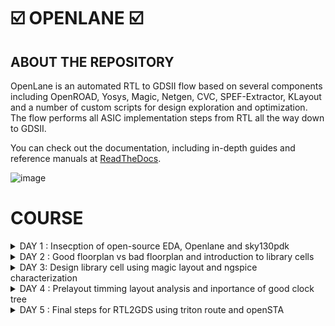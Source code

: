 # ☑️ OPENLANE ☑️

## ABOUT THE REPOSITORY
OpenLane is an automated RTL to GDSII flow based on several components including OpenROAD, Yosys, Magic, Netgen, CVC, SPEF-Extractor, KLayout and a number of custom scripts for design exploration and optimization. The flow performs all ASIC implementation steps from RTL all the way down to GDSII.

You can check out the documentation, including in-depth guides and reference manuals at [ReadTheDocs](https://openlane.readthedocs.io/).


![image](https://github.com/Vinodkumar8318/Pes_Openlane_work/assets/142583979/b7591af9-cd28-4e59-abd4-c6a487935097)

 # COURSE 
<details>
<summary>DAY 1 : Insecption of open-source EDA, Openlane and sky130pdk </summary>
<br>

# 1) Introduction to QFN-48 Package,chip,pads,core,die,and IP's and Introduction to RISC-V

- Generally an Aurdino board or an FPGA board consists of an chip or processor inside it.
- The internal veiw of chip will be as below

![image](https://github.com/Vinodkumar8318/Pes_Openlane_work/assets/142583979/e360670e-f8d1-4ad0-89c5-5610e73a73e6)


![image](https://github.com/Vinodkumar8318/Pes_Openlane_work/assets/142583979/903374bb-7f68-429a-868f-f87c228b0d3c)


RISC-V is an open standard instruction set architecture based on established reduced instruction set computer principles. Unlike most other ISA designs, RISC-V is provided under royalty-free open-source licenses. 


![image](https://github.com/Vinodkumar8318/Pes_Openlane_work/assets/142583979/f911d452-d9a4-4226-976b-342f1c638536)





# 2) SOC Design and OpenLANE

## a) Components of open-source digital asic design**
 - Digital ASIC design, It mainly consists of
   - RTL IP's
   - EDA Tools
   - PDK Data

![image](https://github.com/Vinodkumar8318/Pes_Openlane_work/assets/142583979/aa667615-e543-40ba-adbd-77f215cb9ccf)
      

  - Open source digital ASIC design

![image](https://github.com/Vinodkumar8318/Pes_Openlane_work/assets/142583979/e8cdc897-6abe-422d-9e22-77ebbcf20177)

- What is PDK..?
  - Process Design Kit (PDK) Collection of files used to model a fabrication process for the EDA tools used to design an IC.
      - Process design rules : DRC,LVX,PEX
      - Device models
      - Digital standard cell Libraries
      - I/O libraries


 
## b) Simplified RTL2GDS Flow**

![image](https://github.com/Vinodkumar8318/Pes_Openlane_work/assets/142583979/3009c334-659e-4d09-89da-0314b20ba1db)

         1. Synthesis
         2. Floor planning and Power planning
         3. Placement 
         4. Clock tree synthsis (CTS)
         5. Routing 
         6. Sign off



## c) Introduction to Openlane ans strivechipsets**

   #### OPENLANE was started as an open-souce flow for a true Open source Tape-out experiment,
   #### STRIVES is a family of open everything socs.

   ![image](https://github.com/Vinodkumar8318/Pes_Openlane_work/assets/142583979/112a893f-0072-4018-88fa-10d6b07258ce)


   #### Goal of Openlane asic flow is :
    - Produce a clean GDSII with no humaninterventions
         - CLEAN means 
                - No LVS voilations
                - No DRC voilations
                - Timming voilations

    - Open Lane is tunned for the skywater 130nm open PDK .
    - Open lane is containerzied which means
                - Functional out of the box 
                - Instruction to built and run natevly with flow
    - Open lane has two mode of operation 
                - Atonomous 
                - Interative


## d) Introduction to Openlane Detailed ASIC flow design


   ![image](https://github.com/Vinodkumar8318/Pes_Openlane_work/assets/142583979/2d90d2e2-ba8a-48e9-bca7-b22d68195acc)

   
Here's a detailed ASIC design flow using OpenLane and the associated tools and software:

**1. Synthesis:** RTL code is synthesized into a gate-level netlist, optimizing for area, power, and timing.
   - **Tools/Software**: 
     - Yosys for synthesis.
     - ABC (A System for Sequential Synthesis and Verification) for technology mapping.
     - Cell libraries specific to the target process.
     - Yosys

       
**2. Floorplanning:** Define the chip's area and arrangement of major functional blocks.
   - **Tools/Software**: 
     - OpenROAD's TritonRoute for global placement.
     - Magic for floorplan visualization.
     - Chip floor planning - Partinioning the chip die between different system building blocks and place the I/O pads.
     - Macro floor planning - Dimensions, Pin locations, rows defination.
     - Power planning - It is typically assigned with multiple VDD and VSS (Power straps, Power pads, Power rings)
    
       
**3. Placement:** Position individual gates and standard cells optimally within the predefined areas.
   - **Tools/Software**: 
     - RePLace (REctangle PLACEr) for placement.
     - Magic for placement visualization.
     - Placement is usually done in 2 steps
              - Global placement
              - Detailed placement

       
**4. Clock Tree Synthesis:** Design a clock distribution network to ensure synchronous clock signals.
   - **Tools/Software**: 
     - OpenROAD's TritonCTS for clock tree synthesis.
    
     
**5. Routing:** Establish interconnections while adhering to design rules, optimizing for signal integrity and timing.
   - **Tools/Software**: 
     - FastRoute for global and detailed routing.
     - Magic for routing visualization.


**6. Design Rule Checking (DRC):**  Verify that the layout complies with manufacturing design rules.
   - **Tools/Software**: 
     - Magic for initial DRC checks.
     - OpenROAD's TritonRoute for DRC repair.


**7. Layout Versus Schematic (LVS) Verification:** Confirm that the physical layout matches the intended functionality described at the RTL level.
   - **Tools/Software**: 
     - Netgen for LVS checks.


**8. Parasitic Extraction:** Extract parasitic capacitance and resistance values from the layout for accurate timing analysis.
   - **Tools/Software**: 
     - QFlow's SPEF extraction tool for parasitic extraction.


**9. Static Timing Analysis (STA):** Analyze timing paths to ensure setup and hold time constraints are met.
    - **Tools/Software**: 
      - OpenSTA for static timing analysis.


**10. Physical Verification:** Perform a series of checks including DRC, LVS, and electrical rule checks (ERC).
    - **Tools/Software**: 
      - Magic for DRC and LVS checks.
      - Netgen for ERC checks.


**11. GDS2 Generation:** Convert the final layout data into GDS2 format for fabrication.
    - **Tools/Software**: 
      - Magic for GDS2 generation.Here's a detailed ASIC design flow using OpenLane and the associated tools and software:



#### Synthis exporation
![image](https://github.com/Vinodkumar8318/Pes_Openlane_work/assets/142583979/cebdad09-b756-41b7-978a-5207cda487f2)


#### Design exploration
  ![image](https://github.com/Vinodkumar8318/Pes_Openlane_work/assets/142583979/7d1b82d0-c25e-499d-a499-b265da46197a)


# 3) Open- Source EDA tools

#### Openlane Directory structure in detail

   - cd Desktop/
   - cd home/tools/
   - cd openlane_working_dir/
   - ls
   - cd openlane
   - docker
   - ./flow.tcl -interactive

![image](https://github.com/Vinodkumar8318/Pes_Openlane_work/assets/142583979/c888176e-1f70-442f-9cf7-84e865898911)


#### Design Preparation step

    - in openlane directory
    - package require openlane 0.9
    - prep -design picorv32a

![image](https://github.com/Vinodkumar8318/Pes_Openlane_work/assets/142583979/cc01cf5a-a7d6-44b7-86a5-065977e2eafb)


#### Review files after design synthsis and run synthsis

    - run_synthesis

![image](https://github.com/Vinodkumar8318/Pes_Openlane_work/assets/142583979/0e4690bd-42b7-4824-96e3-c6879a5e5654)


![image](https://github.com/Vinodkumar8318/Pes_Openlane_work/assets/142583979/550268eb-a857-49bb-89ba-5a99a0ab0262)


   - Here the counter d flipflop is **1613**
   - The number of cells is **14876**
   - The flop ration for our design will be 1613/14876 = 0.108
   - In percentage = 10.08 %

     
#### Openlane Project Github link Discription

https://github.com/efabless/openlane

[Back to COURSE](https://github.com/Vinodkumar8318/Pes_Openlane_work/tree/main#course)

</details>




<details>
<summary>DAY 2 : Good floorplan vs bad floorplan and introduction to library cells </summary>
<br>


# GOOD FLOORPLAN VS BAD FLORPLAN AND INTRODUCTION TO LIBRARY CELLS

## 1) CHIP FLOOR PLANNING CONSIDERATIONS

## L1) Utilization Factor and Aspect ratio

  ![image](https://github.com/Vinodkumar8318/Pes_Openlane_work/assets/142583979/3aef58ab-6ea3-4aec-9ea3-a1c5ed63b771)

    - Defining the width and height of the core and Die
    - Consider a netlist with 2 FF and 2 gates with the connections shown below


**STEP-1** Make the gates as a Squared box 

![image](https://github.com/Vinodkumar8318/Pes_Openlane_work/assets/142583979/4f09822c-6af6-42c8-a712-5ae75beed286)


**STEP-2** Find out the dimensions of the core and Die ( Dimensions of the standard cells )

![image](https://github.com/Vinodkumar8318/Pes_Openlane_work/assets/142583979/3e2a0161-d1df-470b-a65f-0163083508ad)


 #### For example 
  - Let us assume that each FF and Gates is on 1 cm breadth and 1cm height
  - Now Area of each standard cell will be will of 1 cm sq .
  - Allining tha area ocuupied the netlist in a in a single core .
  - Below the netlist will be fit into the core So it will be **100% utilization**
  - **Utilization factor** = Area occupied by the netlist / Total area ocuupied by the core.
  - where 4sq / 4sq = 1 . 
  - In this case when utilization factor = 1 , then the core is full no extra components can be added.
  - **Aspect ratoio** = Height / width , if it is 1 , it signifies that the core is square shaped.




## L2) Pre placed cells

![image](https://github.com/Vinodkumar8318/Pes_Openlane_work/assets/142583979/a005bcbc-a546-4648-b8a5-0e23ad8c1944)

  - Conisder a combinational block -> Gate level diagram.
  - Seperate that gate level diagram into two blocks.
  - Consider the multiple blocks are inside a Black box Now seperate the blackbox as two differnet IP's or Modules .
  - The Arrangements of the IP's in a chip is called as **Floor planning**.
  - The IP's will have an user defined loctions and they can be placed in a chip before the placement and rouiting is done hence these are calle as **Pre placed Cells**




## L3) Decoupling Capacitors

![image](https://github.com/Vinodkumar8318/Pes_Openlane_work/assets/142583979/1892d647-2b21-4e6a-8030-66ce9364f7cc)

  - For any signal to be considered as a Logic 0 and Logic 1, It should be within the NM range ( Either NML or NMH )
  - The area between the NML and NMH is called undefined area
  - So in order to maintain the signal to be in the NML or NMh **Decoupling capacitors** are used.
  - Decoupling capacitors are mainly used to maintain the signal are not inside the undefined area.
    



## L4) Power Planning

![Screenshot from 2023-09-14 12-58-34](https://github.com/Vinodkumar8318/Pes_Openlane_work/assets/142583979/ff16ed45-9495-49a6-b260-d3d194323738)

  - Insted of using individual VDD and VSS for multiple cells in a Block.
  - Suppose if there are four cells in a Block , Each cell having seperate VDD and VSS are called as **Power Planning**




## L5) Pin placement and Logical cell placement Blockage

![image](https://github.com/Vinodkumar8318/Pes_Openlane_work/assets/142583979/71f697d9-472c-4e79-a502-2f7001500a86)

  - Here consider a 4 set of circuts with input, clk and output,
  - Considering all 4 circuits together and placing on a chip in such a way that INPUTS should be at one side and OUTPUT should be at one side which helps us to make the connections easily.
  - So this process is called as **Pin placement**
  - Making sure that non of the automated routing tool should not be placed near the i/p and o/p cells it needs to block the cells This is called as **Logical cell placement Blockage**
    

**Pin Placement**

![image](https://github.com/Vinodkumar8318/Pes_Openlane_work/assets/142583979/e9a4597c-0d8b-4c75-a8a2-051b0ecb81c7)


**Logical cell placement Blockage**

![image](https://github.com/Vinodkumar8318/Pes_Openlane_work/assets/142583979/cf98ef58-1fb1-4de8-9767-064c70428a9c)





## L6) Steps to run Flopor planning using Openlane

      - These are the defalt Floorplans 
 
 ![image](https://github.com/Vinodkumar8318/Pes_Openlane_work/assets/142583979/490bb702-b125-4a02-8b91-f3b190a4580b)


 ![image](https://github.com/Vinodkumar8318/Pes_Openlane_work/assets/142583979/7d421dc9-ea0c-4250-ae6f-2d8598717d3b)


 ![image](https://github.com/Vinodkumar8318/Pes_Openlane_work/assets/142583979/e080bb6a-bb17-4001-a3f2-0774536b20b4)


## L7)

              - In the openlane shell

![image](https://github.com/Vinodkumar8318/Pes_Openlane_work/assets/142583979/382fb424-a1f7-46a5-981d-bf0aef5ba065)
              
              - To open the Floorplan we go to the required directory that is
                   > vsduser@vsdsquadron:~/Desktop/work/tools/openlane_working_dir/openlane/designs/picorv32a/runs/11-09_15-36/results/floorplan
              - Using the ```cd``` command.
              - Then we type the command:
                   > magic -T /home/vsduser/Desktop/work/tools/openlane_working_dir/pdks/sky130A/libs.tech/magic/sky130A.tech lef read ../../tmp/merged.lef def read picorv32a.floorplan.def &

              - The following layout is displayed

![image](https://github.com/Vinodkumar8318/Pes_Openlane_work/assets/142583979/6622214d-dac3-4cd8-b8d2-f3f30c095247)

              - We can press 's' and then 'v' to align the design to the center of the screen.

              - We can right click on the mouse and pess 'z' to zoom into a desired part.

![image](https://github.com/Vinodkumar8318/Pes_Openlane_work/assets/142583979/8fb90206-cd3c-4177-9936-09885389bc84)

              - We can check the details of the ports as follows
              - Hover over a port with your crosshair and press 's' on your keyboard
              - Now open the tkcon command window and type ```what```.
              - This will show you the details of the selected port.

![image](https://github.com/Vinodkumar8318/Pes_Openlane_work/assets/142583979/fbb5a5da-ce91-41fa-a23b-21eda8b68d5c)
             
              - If we zoom in a little more, we can see the tap cells.
              - They are present to prevent latch up conditions which occur in the CMOS devices

![image](https://github.com/Vinodkumar8318/Pes_Openlane_work/assets/142583979/540cc442-61e7-41f9-8075-276feb7f048f)

              - These are the standard cells that are used in the design




## 2) LIBRARY BINDING AND PLACEMENTS


### L1) Netlist binding and initial Place Design

       - Bind netlist with physical cells 
       - Here it defines about the shape and sixe of the standard cell
       - Each cells are defined only in either rectange shape or square shape 
       - In this example, 1 refers to NOT gate, 2 refers to AND gate.   [image 1]
       - Larger the cell size 
          > It has a least resistance path
          > Performes Faster
       - Once we have a Physical veiw of all cells, It is placed on the Floorplan according to the Netlist.  [image 2]

![image](https://github.com/Vinodkumar8318/Pes_Openlane_work/assets/142583979/42d823d6-4c27-4631-805e-7d8d972ab95a)


![image](https://github.com/Vinodkumar8318/Pes_Openlane_work/assets/142583979/f7ff1136-48b7-4e0f-81ea-6a4cbeba3222)



### L2 and L3) Optimize placement using estimate wire length and capacitance

        - When the cells are not extactly placed on the floorplan as in the netlist, If the relevant cells are not near to i/p or o/p.
        - Then estimation of wirelength and capacitance comes in.
        - Depending on the Capacitance and how far the cells are from input and output, Some **Buffers** are added in order to reduce the Wirelength and also to get a complete signal without any             lossses of signal ( but in cost of Area which can be minimized later )
    
          
![image](https://github.com/Vinodkumar8318/Pes_Openlane_work/assets/142583979/59d2d9da-75ca-4615-88e4-f0c0c9878509)


![image](https://github.com/Vinodkumar8318/Pes_Openlane_work/assets/142583979/efe1ae28-f0bd-4df2-aec4-b2316b7e3857)



### L4) Need for libraries and characterization 

        - Library characterization and modelling depends on some steps,
        - Logic synthesis  ->  Floor planning  ->  Placement  ->  Clock Tree synthesuis ( CTS )  ->  Routing 
        - The collection of all the standard cells are placed is one area which is referred as **Library**

        
![image](https://github.com/Vinodkumar8318/Pes_Openlane_work/assets/142583979/2c0629b1-a07e-45d8-a58a-3e865f7ff28f)



### L5) Congestion aware placement using replace
          - To view the placement we type
                   > run_placement
          - In the OpenLANE shell.

![image](https://github.com/Vinodkumar8318/Pes_Openlane_work/assets/142583979/18162a42-f288-4007-baba-6f759a9a6184)

          - This is the result displayed. As we can see the '/picorv32a.placement.def' file is read.

![image](https://github.com/Vinodkumar8318/Pes_Openlane_work/assets/142583979/5c9dc6ed-fc8e-4f8f-80c8-922a4f749991)

          - We move one directory up from the 'floorplan' folder using
                   > cd ../placement/

          - To view the placement design we use the command
                   > magic -T /home/vsduser/Desktop/work/tools/openlane_working_dir/pdks/sky130A/libs.tech/magic/sky130A.tech lef read ../../tmp/merged.lef def read picorv32a.placement.def

![image](https://github.com/Vinodkumar8318/Pes_Openlane_work/assets/142583979/a2807440-c80b-43c3-967d-e2c113fb44a4)

          - The above is displayed.
          - All these standard cells were present at the initial layout of the floorplan.

![image](https://github.com/Vinodkumar8318/Pes_Openlane_work/assets/142583979/c4f005a1-0ac8-4693-bf09-d920692c4f09)

          - If we zoom in we can see the placement of the standard cells in the standard cell rows.




## 3) CELL DESIGN AND CHARACTERIZATION FLOW

### L1) Inputs for cell Design Flow
       - For each standard cell (AND,NOR,INVERTER,FF ect) There are different cell design flow
       - Each Cell Design Flow consists of 3 steps:
               - Inputs ( which mainly consists of PDK's [ DRC and LVs rules, Spice models, library ect] )
               - Design Steps (this mainly invovles 3 steps)
                      - Circuit Design
                      - Layout Design 
                      - Charecterization
               - Outputs ( Outputs we get here is  CDL circuit description language )
               
   #### User defined specifications
       - Cell height = The seperation between the power rail and ground rail defines the cell height.
       - Supply voltage = A certain cell should be operated at a certain supply voltage which is defined by the Top level design
       - Metal Layer = Certain Libraries van be designed on a particular Metal Layer.
       - Pin Location = Library nedds to decide on the pins and the pin location where it needs to be placed.

               
### L2) Circuit Design step
      - There are teo steps involved in circuit design:
            > Implement the Function itself
            > Modelling the PMOS and NMOS transisters in such a way that the aspect ratio should be matched.
            
      
### L3) Layout Design step
      - Implimenting the PMOS and NMOS values into layout are called Layout Design 
      - Steps involved in the layout design are:
           - Get the function implimented through the MOS transistors
           - Get a PMOS network graph and NMOS network graph
           - Obtain Euler's Path and draw a Stick Diagram
           - Convert the stick diagram into a proper Layout diagram
           - EXtract the paracetics from the layout and CHaracterize it interms of Timmings.

           
### L4) Typical Charaterization Flow
     - Steps involved in the characteriztion flow are :
           - Read in the Model Files
           - Read the extracted spice netlist
           - Define how to recongnise the behaviorur of the buffer
           - Read the subcircuits of the inverters 
           - Attach the neccessary Power source
           - Apply the stimulus
           - Provide the neccessary output capacitance
           - Provide the necessary simulation command.
           - Feed in all the 1 to 8 steps to a configuration file ( GUNA )


![image](https://github.com/Vinodkumar8318/Pes_Openlane_work/assets/142583979/0628a4c9-b6ec-4321-8d47-738c8892cd6a)


![image](https://github.com/Vinodkumar8318/Pes_Openlane_work/assets/142583979/0f0ba7e0-0b4c-4f67-87d7-b4256aaecca4)


![image](https://github.com/Vinodkumar8318/Pes_Openlane_work/assets/142583979/64a04551-d324-4641-ae5b-d285bfc35305)



## 4) GENERAL TIMMING CHARECTERIZATION PARAMETERS

### L1) Timming Threshold definations
      - Timming Threshold Definations
          - slew_low_rise_thr
          - slew_high_rise_thr
          - slew_low_fall_thr
          - slew_high_fall_thr
          - in_rise_thr
          - in_fall_thr
          - out_rise_thr
          - out_fall_thr

![image](https://github.com/Vinodkumar8318/Pes_Openlane_work/assets/142583979/785c4894-f56c-49f5-8967-64d8186ea5b3)


![image](https://github.com/Vinodkumar8318/Pes_Openlane_work/assets/142583979/7059e853-ae6d-4d3e-983d-6d60f1643bbe)


         
### L2) Propogation delay and transition time

**Propagation Delay**
The time difference between when the transitional input reaches 50% of its final value and when the output reaches 50% of its final value.
     
     - There should be no negative delay in the charecterization, This can be taken care by setting a proper threshold point.

```
    Propagation delay = time(out_fall_thr)-time(in_rise_thr)

```
![image](https://github.com/Vinodkumar8318/Pes_Openlane_work/assets/142583979/ad875fdb-f7fb-42e2-967e-307273173e1c)


![image](https://github.com/Vinodkumar8318/Pes_Openlane_work/assets/142583979/00e224cb-ad87-4d70-b4a5-ff520bede55d)


**Transition Time**
The time it takes the signal to move between states is the transition time , where the time is measured between 10% and 90% or 20% to 80% of the signal levels.

```
Rise transition time = time(slew_high_rise_thr) - time (slew_low_rise_thr)
```

```
Fall transition time = time(slew_high_fall_thr) - time (slew_low_fall_thr)
```

![image](https://github.com/Vinodkumar8318/Pes_Openlane_work/assets/142583979/0bc19251-9424-4e08-a7f4-c5fae5bc5072)



[Back to COURSE](https://github.com/Vinodkumar8318/Pes_Openlane_work/tree/main#course)

</details>
<details>
<summary>DAY 3: Design library cell using magic layout and ngspice characterization </summary>
<br>

# 1) LABS FOR CMOS INVERTER NGSPICE SIMULATIONS

   ### L1) IO Placer revision
   
   ### L2) Spice deck creation for CMOS inverter
             - Create a SPICE DECK first
             - > Connectivity information about the netlist
             - > Set a component values
             - > Identify the nodes
             - > Name the nodes


![image](https://github.com/Vinodkumar8318/Pes_Openlane_work/assets/142583979/954992d0-3bc7-4472-9da6-4d421e22b52b)


             SPICE DECK = ***Model description***
                          ***Netlist Description***
                          M1 out in vdd vdd pmos w=0.375u L=0.25u
                          M2 out in 0 0 nmos w=0.375u L=0.25u
                          
                          cload out 0 10f

                          Vdd vdd 0 2.5
                          Vin in 0 2.5
                          
                          *** Simulation commands ***
                          .op
                          .dc Vin0 0 2.5 0.05

                          *** .include tsmc_0.25um_model.mod ***
                          .LIB "tsmc_0.25um_model.mod" CMOS_MODELS
                          .end
                          
                          
![image](https://github.com/Vinodkumar8318/Pes_Openlane_work/assets/142583979/a0d82108-57f3-4a8e-b48d-738fd9455ed1)


![image](https://github.com/Vinodkumar8318/Pes_Openlane_work/assets/142583979/0da222fd-69e1-4669-b815-c301ba82f4d0)
 
   
   ### L3) Spice simulation lab for cmos inverter
                  - Spice simulation for a particular specification
                  
![image](https://github.com/Vinodkumar8318/Pes_Openlane_work/assets/142583979/6e63ed80-6cad-4f4a-9602-34ded2360357)


![image](https://github.com/Vinodkumar8318/Pes_Openlane_work/assets/142583979/d679273d-4f95-4d47-bab0-1246d5ffe000)


   ### L4) Switchin threshold vm
            - The CMOS on the right side has a bigger size than the one on the left.
            - These waveforms tell us that the CMOS is a very robust device. The characteristics of the CMOS are maintained across a variety of sizes.
            - The arrow is pointing to the point where 'Vin = Vout'.

![image](https://github.com/Vinodkumar8318/Pes_Openlane_work/assets/142583979/ceeebacd-4ae3-475b-af6e-d4e4570e9566)
            - Above graph gives details on each point and its significance
            
![image](https://github.com/Vinodkumar8318/Pes_Openlane_work/assets/142583979/8373d80c-5fe4-4bcf-b35f-c218f83439bb)


         - 
   ### L6) Lab steps to gitclone vsdstd cell design
            - We need to perform a git clone here from a repository that we require, to do the future labs.
            - We can type the following command
                  ```
                  git clone https://github.com/nickson-jose/vsdstdcelldesign.git
                  ```

            - Now we need to copy the 'sky130A.tech' file into the directory we just cloned
            - We can do this by using
                  ```
                  cp sky130A.tech /home/vsduser/Desktop/work/tools/openlane_working_dir/openlane/vsdstdcelldesign
                  ```
                  ```
                  magic -T sky130A.tech sky130_inv.mag & 
                  ```  
             in the follwoing directory shown in the figure

![image](https://github.com/AniruddhaN2203/pes_pd/assets/142299140/c0cefbbc-dfd8-40b0-859e-3603e5589416)



  
## 2) INCEPTION OF LAYOUT CMOS FABRICATION PROCESS

### L1) Create Active Regions
           - Selecting a subsrate ( p-type, High resistivity, Doping level,oreintation )
           - Creating active region for transistors
                     - Step1 -> Deposit the kayer of photo resist
                     - Step2 -> Mask1 the region (protecting)
                     - Step3 -> So the UV rays doesnt hit the photoresist layer which is under Mask.
                     - Step4 -> Silicon layer is etched off in the Non masking region.
                     - Step5 -> Remove the Photoresist
                     - Step6 -> Placed in an oxidation furnance
                     - Step7 -> Isolation area will be created This process is called as LOCUS.

![image](https://github.com/Vinodkumar8318/Pes_Openlane_work/assets/142583979/bed3cb8f-55d9-43bb-900c-f99eff654df9)


![image](https://github.com/Vinodkumar8318/Pes_Openlane_work/assets/142583979/efe68587-e3f3-407b-ac55-4e7a50367459)


### L2) Formation of N-well and P-well
                   - Step1 -> Photoresist the Layer
                   - Step2 -> Mask2 in the required region
                   - Step3 -> Expose the photoresist to UV rays
                   - Step4 -> Non masking area will be wanished
                   - Step5 -> Create a P-well ,It is created by using BORON
                   - Step6 -> Create a N-well ,It is created by using Phosphorous
                   - Step7 -> Take the complete structure into High Temperature Furnace
                   - Step8 -> This diffuses the wells and make proper n-well and p-well, This is called as twin tub process

![image](https://github.com/Vinodkumar8318/Pes_Openlane_work/assets/142583979/d83b05f8-adc1-41d4-b455-bf37e3667804)


![image](https://github.com/Vinodkumar8318/Pes_Openlane_work/assets/142583979/e56c93fe-5afe-4ac4-b15e-887f9c99874d)


### L3) Formation of gate terminal
                   - Step1 -> Gate formation involves depositing a gate oxide
                   - Step2 -> Defining gate patterns using photolithography
                   - Step3 -> Depositing gate material
                   - Step4 -> Etching to create gates
                   - Step5 -> Doping the substrate and insulating the gates.

![image](https://github.com/Vinodkumar8318/Pes_Openlane_work/assets/142583979/52c6eeaa-9910-453b-b130-3cab4b728f1a)


![image](https://github.com/Vinodkumar8318/Pes_Openlane_work/assets/142583979/c37e64fa-802e-4db3-8bb0-55952be93be4)


### L4) Ligtly dopped drain (LDD) formation
                   - Lightly doped drain (LDD) formation involves implanting the drain and source regions of a MOSFET transistor with a lighter concentration of dopants to reduce hot 
                     electron effect and short channel effect and enhance device performance.
                   - Doing both  n+ impantation and p+ implantation.
                   - It involves plasma etching here
                   
 ![image](https://github.com/Vinodkumar8318/Pes_Openlane_work/assets/142583979/34f83ae3-dea6-4e6d-b049-46d2c3028048)


 ![image](https://github.com/Vinodkumar8318/Pes_Openlane_work/assets/142583979/62580c2e-af68-408f-8bfa-347d043ab5fe)

                            
### L5) Source and drain formation
                  - Source and drain formation in a MOSFET transistor typically involves doping the silicon substrate with chemicals such as arsenic or phosphorous for n-type regions 
                  (source and drain) and boron for p-type regions (source and drain).
                  - Here the source and drain are done by using ARSENIC method
                  - High temperature annealing is performed.

![image](https://github.com/Vinodkumar8318/Pes_Openlane_work/assets/142583979/79dd4508-6eca-4f86-bd6f-5c1240e692bf)


![image](https://github.com/Vinodkumar8318/Pes_Openlane_work/assets/142583979/3d2cc62f-0453-4712-9940-1b7215b5038d)


### L6) Local interconnect formation
                  - Steps to form Contacts and Interconnects(local) 
                      - Step1 -> Titanium is deposited with a process known as sputtering. 
                      - Step2 -> Wafer is heated to about 650 - 700 C in an N2 ambient furnace for 60 seconds. 
                      - Step3 -> TiSi2 contacts are formed.  TiN is also formed used for local communication. 
                      - Step4 -> TiN is etched using RCA cleaning.

![image](https://github.com/Vinodkumar8318/Pes_Openlane_work/assets/142583979/b1d69f8c-29cf-4d31-b1e0-28116431d9d5)


![image](https://github.com/Vinodkumar8318/Pes_Openlane_work/assets/142583979/9d82ed40-e8b0-4d33-ba28-4c4a654c5084)
                      
### L7) Higher level metal formation
                 - Step1 -> Forming contacts and interconnects locally involves depositing a dielectric material like silicon dioxide
                 - Step2 -> Patterning it using photolithography
                 - Step3 -> Eetching contact holes 
                 - Step4 -> Depositing a barrier metal (e.g., titanium or titanium nitride)
                 - Step5 -> Filling with a conductor (e.g., aluminum or copper) using chemical vapor deposition (CVD)
                 - Step6 -> And then planarizing through chemical-mechanical polishing (CMP).

![image](https://github.com/Vinodkumar8318/Pes_Openlane_work/assets/142583979/25b8dee5-80c4-4f95-983e-cf41e29050c4)


![image](https://github.com/Vinodkumar8318/Pes_Openlane_work/assets/142583979/0fe538d7-15d7-4334-b1ae-80112146cf3c)


![image](https://github.com/Vinodkumar8318/Pes_Openlane_work/assets/142583979/cdc36969-8abe-473b-bbea-7fbf91b0a7e2)


### L8) Lab introduction to Sky130 basic layers layout and LEF using inverter

                - Now let us look at the layout of a CMOS inverter. To open this we type the command

![image](https://github.com/Vinodkumar8318/Pes_Openlane_work/assets/142583979/ffaeccd3-bc9d-4169-a71c-bd49ac46d11f)

                - Now run the command 
                     > magic -T sky130A.tech sky130_inv.mag &
                - The following layout will be displayed.

![image](https://github.com/Vinodkumar8318/Pes_Openlane_work/assets/142583979/88cd9604-fd53-4e98-ba93-5e38a787c75b)


                - We can get to know the details of the inverter by hovering the mouse cursor over it and pressing 's' on the keyboard. 
                - Then we can type what in the tkcon. 
                - Pressing 's' three times will show what parts are connected to the selected part.
                - We shall look at the difference between LEF and Layout. The above image is a Layout.
                - LEF represents abstract component data in a machine-readable format for IC libraries, while layout is the physical geometric arrangement 
                  of these components on a semiconductor chip.


                 
### L9) Lab steps to create std cell layout and extract spice netlist

![image](https://github.com/Vinodkumar8318/Pes_Openlane_work/assets/142583979/2d94dc13-23e4-4fba-be19-c7b4ce650e60)


                - DRC error can be veiwed on the tkcon
                - To extract Spice Netlist we perform the following steps in the tkcon window:


![image](https://github.com/Vinodkumar8318/Pes_Openlane_work/assets/142583979/2b8ecf3a-fe00-47b7-9572-a11b142aaceb)


                - We use the commands
                       > ext2spice cthresh 0 rthresh 0 -> this is done to copy the parasitic capacitances
                - The next command is
                       > ext2spice
                - We can see that a sky130_inv.spice file will be created


![image](https://github.com/Vinodkumar8318/Pes_Openlane_work/assets/142583979/f9fb8fc1-2072-4639-bc7f-36addff8f082)


## 3) SKY130 TECH FILE LABS

### L1) Lab steps to create final SPICE deck using Sky130 tech
               - To start off we look at the minimum value of the layout window

![image](https://github.com/Vinodkumar8318/Pes_Openlane_work/assets/142583979/3348cb27-20ec-41cd-8cb7-6ca935e4cf47)


               -  We can use 'g' on the keyboard to activate the grid and after selecting a grid by right clicking on the mouse, we type box in tkcon window to check the 
                  minimum value of the layout window


![image](https://github.com/Vinodkumar8318/Pes_Openlane_work/assets/142583979/e51c812f-17b3-4aec-9494-a7ca47789b0b)

### L2) Lab steps to characterize inverter using sky130 model files
               - Next we need to open the spice file using the command
                        > gedit sky130_inv.spice
               - We need to configure it to the above specifications.
               - Characterize Inverter using Sky130 Models
               
![image](https://github.com/Vinodkumar8318/Pes_Openlane_work/assets/142583979/47956882-ed55-49c0-b44d-c74b9b35bd90)

               - We now plot the graph for output vs input sweeping the time.
               - We first use the command
                        > ngspice sky130_inv.spice
               - In the ngspice shell we use the command
                        > plot y vs time a
               - The following graph will be displayed

![image](https://github.com/Vinodkumar8318/Pes_Openlane_work/assets/142583979/c84ab36b-f69f-4522-ae24-0e991cdcb186)


![image](https://github.com/Vinodkumar8318/Pes_Openlane_work/assets/142583979/15043af9-98b3-4240-9e95-3bab51d89998)


![image](https://github.com/Vinodkumar8318/Pes_Openlane_work/assets/142583979/7253702f-ef83-4dee-be43-8836d566c4fd)

#### Rise Time -> time taken to rise from 20% to 80% of the max value -> 2.25075e-09 - 2.184e-09 = 0.006675e-09 s.


![image](https://github.com/Vinodkumar8318/Pes_Openlane_work/assets/142583979/a2bbacc2-2fc3-4a0d-a479-83a7c0389344)


![image](https://github.com/Vinodkumar8318/Pes_Openlane_work/assets/142583979/0e30da76-0999-4ab1-a3f6-9f7984f4a64a)

#### Propogation Delay/Cell Rise Delay -> 2.21379e-09 - 2.15e-09 = 0.06379e-09 s.


### L3) Lab introduction to Sky130 pdk's and steps to download labs
               - Enter the command
                       > wget http://opencircuitdesign.com/open_pdks/archive/drc_tests.tgz
               - Move the fikes into the desktop using the below command
                       > mv drc_tests.tgz Desktop/
               - Extract the file using the folloeing command
                       > tar xfz drc_tests.tgz 
               - Check the files inside it using ls command

![image](https://github.com/Vinodkumar8318/Pes_Openlane_work/assets/142583979/a3efcb42-3468-44a8-ba79-b0a972615736)



![image](https://github.com/Vinodkumar8318/Pes_Openlane_work/assets/142583979/8a72b6d9-47e0-4232-be72-5e1cb4bc6610)
    
     
    
### L5) Lab introduction to Magic and steps to load Sky130 tech-rules

            - To open the software we type
                 > magic -d XR

![image](https://github.com/Vinodkumar8318/Pes_Openlane_work/assets/142583979/c5c111f9-de69-4615-852c-320067d29161)

![image](https://github.com/Vinodkumar8318/Pes_Openlane_work/assets/142583979/f1f51fc8-8a43-4ca4-8610-e834870977c3)

            - Selct M3 by clicking left an right button in the mouse , select an area M3
            - And then tpe this command in the tkcon window It shows a DRC error 
                 > drc why
                   
![image](https://github.com/Vinodkumar8318/Pes_Openlane_work/assets/142583979/7af2afdf-0c94-4a7a-9a54-0ee3b8fd16e5)

            - To add contact cuts to metal3, first select an area using left and right click. Then hovering 
                over the m3contact we click middle mouse button.
            - To check the black boxes inside this, Type the following command 
                 > cif see VIA2

![image](https://github.com/Vinodkumar8318/Pes_Openlane_work/assets/142583979/c2aee3f7-f35d-439b-a8c7-492aff5a56ba)



### L6) Lab exercise to fix poly.9 error in Sky130 tech-file
       - In magic file type the following command
            > load poly
       - There will a diff between the spacing of poly.9 
       - In order to over come this we need to sort the DRC error

![image](https://github.com/Vinodkumar8318/Pes_Openlane_work/assets/142583979/c1065d5c-547e-40c7-84e6-08c7689d1994)

       - There is a DRC error in the poly.mag file in 'poly.9'.
       - Open the sky130A.tech file in the editor and make the following changes
             > vi sky130A.tech 
       - Add this line in the editor 
             >  spacing xhrpoly,uhrpoly,xpc allpolynonres 480 touching_illegal \
                     "xhrpoly/uhrpoly resistor spacing to diffusion < %d (poly.9)"

             > spacing npres allpolynonres 480 touching_illegal \
                     "poly.resistor spacing to N-tap < %d (poly.9)"
              
![image](https://github.com/Vinodkumar8318/Pes_Openlane_work/assets/142583979/c1ea1ff1-9c76-44ba-b674-517ca947dcc6)

![image](https://github.com/Vinodkumar8318/Pes_Openlane_work/assets/142583979/8b6b7bc1-aa00-49ca-8a53-526dd57b0b5b)

      - Now open the tkcon window and type 
            > tech load sky130A.tech
            > drc check 
      - Now we can see that the DRC eroor will be solved 
      
![image](https://github.com/Vinodkumar8318/Pes_Openlane_work/assets/142583979/03a0b4ee-1598-4c77-b36c-3b104fe7c919)
  

### L8) Lab challenge exercise to describe DRC error as geometrical construct
      - Now we open the nmwell.mag file
      - Open the tkcon window and type the following command
           > cif ostyle drc
           > cif see dnwell_shrink
           > cif see nwell_missing
     - The following window appears

![image](https://github.com/Vinodkumar8318/Pes_Openlane_work/assets/142583979/4e033c6d-d5f7-4d5c-94af-cd5bff63ae19)


### L9) Lab challenge to find missing or incorrect rules and fix them
       - Add nsubstratencontact somwhere into the nwell

![image](https://github.com/Vinodkumar8318/Pes_Openlane_work/assets/142583979/bdda61a6-cdb9-4604-a666-ab2900f6e4a5)
      
       - And then make these changes in the editor file
          > cifmaxwidth nwell_untapped 0 bend_illegal \
              "Nwell missing tap (nwell.4)"

![image](https://github.com/Vinodkumar8318/Pes_Openlane_work/assets/142583979/b6cb691f-3c9c-4e1f-a57f-49a0d99f3961)

       - type the following commands in the editor file
          > templayer nwell_tapped
            bloat all nsc nwell
          > templayer nwell_untapped nwell
            and-not nwell_tapped
          
![image](https://github.com/Vinodkumar8318/Pes_Openlane_work/assets/142583979/13b35669-46d9-4629-a8f4-504bbb9bc8e6)

          > variants (full)
            cifmaxwidth nwell_untapped 0 bend_illegal \
              "Nwell missing tap (nwell.4)"
            variants *
            
![image](https://github.com/Vinodkumar8318/Pes_Openlane_work/assets/142583979/03fc9f68-758a-4258-a3ad-e49cb7d601d7)

      - Type the following commands in the tkcon window
            > tech load sky130A.tech
            > drc check
            > drc style drc(full)
            > drc check
      - The following window will appear

![image](https://github.com/Vinodkumar8318/Pes_Openlane_work/assets/142583979/344181e2-f267-4dc8-9c81-fa483c743b63)

      - Now if we select 'nsubstratencontact' somwhere inside the cell The problrm is solved
       
![image](https://github.com/Vinodkumar8318/Pes_Openlane_work/assets/142583979/d0590dd2-8681-4c1b-a4cd-3a2c95b719c9)




[Back to COURSE](https://github.com/Vinodkumar8318/Pes_Openlane_work/tree/main#course)

</details>
<details>
<summary>DAY 4 : Prelayout timming layout analysis and inportance of good clock tree </summary>
<br>

[Back to COURSE](https://github.com/Vinodkumar8318/Pes_Openlane_work/tree/main#course)

</details>
<details>
<summary>DAY 5 : Final steps for RTL2GDS using triton route and openSTA </summary>
<br>

[Back to COURSE](https://github.com/Vinodkumar8318/Pes_Openlane_work/tree/main#course)
